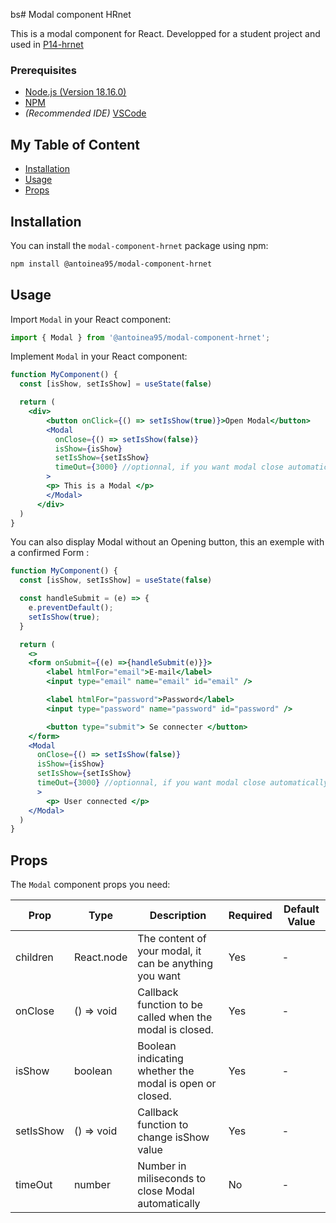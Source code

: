 bs# Modal component HRnet 

This is a modal component for React. Developped for a student project and used in [P14-hrnet](https://github.com/antoinea95/p14hrnet)

### Prerequisites

- [Node.js (Version 18.16.0)](https://nodejs.org/en/)
- [NPM](https://www.npmjs.com/)
- *(Recommended IDE)* [VSCode](https://code.visualstudio.com/)

## My Table of Content

- [Installation](#installation)
- [Usage](#usage)
- [Props](#Props)

## Installation

You can install the `modal-component-hrnet` package using npm:

```bash
npm install @antoinea95/modal-component-hrnet
```

## Usage

Import `Modal` in your React component:

```jsx
import { Modal } from '@antoinea95/modal-component-hrnet';
```

Implement `Modal` in your React component:

```jsx
function MyComponent() {
  const [isShow, setIsShow] = useState(false)

  return (
    <div>
        <button onClick={() => setIsShow(true)}>Open Modal</button>
        <Modal
          onClose={() => setIsShow(false)}
          isShow={isShow}
          setIsShow={setIsShow}
          timeOut={3000} //optionnal, if you want modal close automatically
        >
        <p> This is a Modal </p>
        </Modal>
      </div>
  )
}
```

You can also display Modal without an Opening button, this an exemple with a confirmed Form : 

```jsx
function MyComponent() {
  const [isShow, setIsShow] = useState(false)

  const handleSubmit = (e) => {
    e.preventDefault();
    setIsShow(true);
  }

  return (
    <>
    <form onSubmit={(e) =>{handleSubmit(e)}}>
        <label htmlFor="email">E-mail</label>
        <input type="email" name="email" id="email" />

        <label htmlFor="password">Password</label>
        <input type="password" name="password" id="password" />

        <button type="submit"> Se connecter </button>
    </form>
    <Modal
      onClose={() => setIsShow(false)}
      isShow={isShow}
      setIsShow={setIsShow}
      timeOut={3000} //optionnal, if you want modal close automatically
      >
        <p> User connected </p>
    </Modal>
  )
}
```

## Props

The `Modal` component props you need:

| Prop | Type | Description | Required | Default Value |
| ---- | ---- | ----------- | -------- | ------------- |
| children  | React.node  | The content of your modal, it can be anything you want | Yes | - |
| onClose  | () => void  | Callback function to be called when the modal is closed. | Yes | - |
| isShow  | boolean | Boolean indicating whether the modal is open or closed. | Yes | - |
| setIsShow | () => void | Callback function to change isShow value  | Yes | - |
| timeOut | number | Number in miliseconds to close Modal automatically  | No | - |


